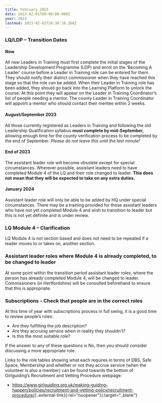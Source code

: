 ```yaml
---
title: February 2023
date: 2023-02-01T00:00:00.000Z
year: 2023
lastmod: 2023-02-02T20:36:10.268Z
---
```

### LQ/LDP – Transition Dates

#### Now

All new Leaders in Training must first complete the initial stages of the Leadership Development Programme (LDP) and enrol on the ‘Becoming A Leader’ course before a Leader in Training role can be entered for them. They should notify their district commissioner when they have reached this stage so that the role can be added. When their Leader in Training role has been added, they should go back into the Learning Platform to unlock the course. At this point they will appear on the Leader in Training Coordinator’s list of people needing a mentor. The county Leader in Training Coordinator will appoint a mentor who should contact their mentee within 2 weeks.

#### August/September 2023

All those currently registered as Leaders in Training and following the old Leadership Qualification syllabus **must complete by mid-September,** allowing enough time for the county verification process to be completed by the end of September. *Please do not leave this until the last minute!*

#### End of 2023

The assistant leader role will become obsolete except for special circumstances. Wherever possible, assistant leaders need to have completed Module 4 of the LQ and their role changed to leader. **This does not mean that they will be expected to take on any extra duties.**  

#### January 2024

Assistant leader role will only be able to be added by HQ under special circumstances. There may be a training provided for those assistant leaders who have not yet completed Module 4 and wish to transition to leader but this is not yet definite and is under review.

### LQ Module 4 – Clarification

LQ Module 4 is not section based and does not need to be repeated if a leader moves to or takes on, another section.

### Assistant leader roles where Module 4 is already completed, to be changed to leader  

At some point within the transition period assistant leader roles, where the person has already completed Module 4, will be changed to leader. Commissioners (in Hertfordshire) will be consulted beforehand to ensure that this is appropriate.  

### Subscriptions - Check that people are in the correct roles

At this time of year with subscriptions process in full swing, it is a good time to review people’s roles:

- Are they fulfilling the job description?
- Are they accruing service when in reality they shouldn’t?
- Is this the most suitable role?

If the answer to any of these questions is No, then you should consider discussing a more appropriate role.

Links to the role tables showing what each requires in terms of DBS, Safe Space, Membership and whether or not they accrue service (when the volunteer is also a member) can be found towards the bottom of Girlguiding’s Recruitment and Vetting Procedure webpage:

- <https://www.girlguiding.org.uk/making-guiding-happen/policies/recruitment-and-vetting-policy/recruitment-procedure/>{:.external-link}{:rel="noopener"}{:target="_blank"}

